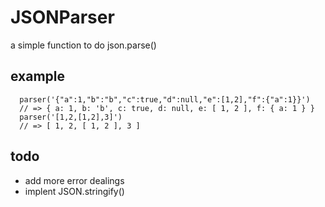 # JSONParser
a simple function to do json.parse()

## example  
```
  parser('{"a":1,"b":"b","c":true,"d":null,"e":[1,2],"f":{"a":1}}')
  // => { a: 1, b: 'b', c: true, d: null, e: [ 1, 2 ], f: { a: 1 } }
  parser('[1,2,[1,2],3]')
  // => [ 1, 2, [ 1, 2 ], 3 ]
```

## todo
  - add more error dealings
  - implent JSON.stringify()
  
